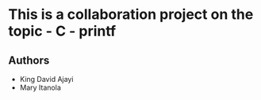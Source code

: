 # This is a collaboration project on the topic - C - printf

## Authors

* King David Ajayi
* Mary Itanola